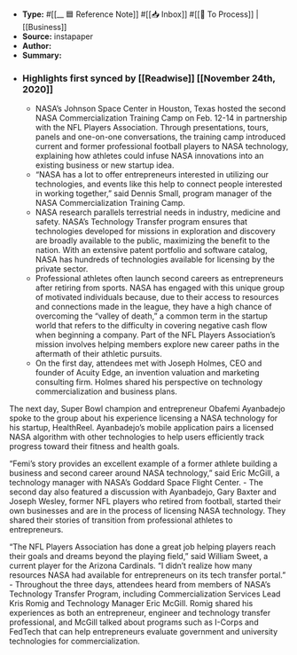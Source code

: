 - **Type:** #[[__ 🟦  Reference Note]] #[[📥 Inbox]] #[[📝 To Process]] | [[Business]]
- **Source:**  instapaper
- **Author:**
- **Summary:**
- ### Highlights first synced by [[Readwise]] [[November 24th, 2020]]
    - NASA’s Johnson Space Center in Houston, Texas hosted the second NASA Commercialization Training Camp on Feb. 12-14 in partnership with the NFL Players Association. Through presentations, tours, panels and one-on-one conversations, the training camp introduced current and former professional football players to NASA technology, explaining how athletes could infuse NASA innovations into an existing business or new startup idea. 
    - “NASA has a lot to offer entrepreneurs interested in utilizing our technologies, and events like this help to connect people interested in working together,” said Dennis Small, program manager of the NASA Commercialization Training Camp. 
    - NASA research parallels terrestrial needs in industry, medicine and safety. NASA’s Technology Transfer program ensures that technologies developed for missions in exploration and discovery are broadly available to the public, maximizing the benefit to the nation. With an extensive patent portfolio and software catalog, NASA has hundreds of technologies available for licensing by the private sector. 
    - Professional athletes often launch second careers as entrepreneurs after retiring from sports. NASA has engaged with this unique group of motivated individuals because, due to their access to resources and connections made in the league, they have a high chance of overcoming the “valley of death,” a common term in the startup world that refers to the difficulty in covering negative cash flow when beginning a company. Part of the NFL Players Association’s mission involves helping members explore new career paths in the aftermath of their athletic pursuits. 
    - On the first day, attendees met with Joseph Holmes, CEO and founder of Acuity Edge, an invention valuation and marketing consulting firm. Holmes shared his perspective on technology commercialization and business plans.

The next day, Super Bowl champion and entrepreneur Obafemi Ayanbadejo spoke to the group about his experience licensing a NASA technology for his startup, HealthReel. Ayanbadejo’s mobile application pairs a licensed NASA algorithm with other technologies to help users efficiently track progress toward their fitness and health goals.

“Femi’s story provides an excellent example of a former athlete building a business and second career around NASA technology,” said Eric McGill, a technology manager with NASA’s Goddard Space Flight Center. 
    - The second day also featured a discussion with Ayanbadejo, Gary Baxter and Joseph Wesley, former NFL players who retired from football, started their own businesses and are in the process of licensing NASA technology. They shared their stories of transition from professional athletes to entrepreneurs.

“The NFL Players Association has done a great job helping players reach their goals and dreams beyond the playing field,” said William Sweet, a current player for the Arizona Cardinals. “I didn’t realize how many resources NASA had available for entrepreneurs on its tech transfer portal.” 
    - Throughout the three days, attendees heard from members of NASA’s Technology Transfer Program, including Commercialization Services Lead Kris Romig and Technology Manager Eric McGill. Romig shared his experiences as both an entrepreneur, engineer and technology transfer professional, and McGill talked about programs such as I-Corps and FedTech that can help entrepreneurs evaluate government and university technologies for commercialization. 

